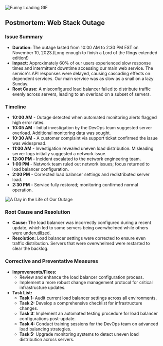 
![Funny Loading GIF](https://i.imgur.com/gMTQA7Z.gif)

## Postmortem: Web Stack Outage

### Issue Summary
- **Duration:** The outage lasted from 10:00 AM to 2:30 PM EST on November 10, 2023.(Long enough to finish a Lord of the Rings extended edition!)
- **Impact:** Approximately 60% of our users experienced slow response times and intermittent downtime accessing our main web service. The service's API responses were delayed, causing cascading effects on dependent services. Our main service was as slow as a snail on a lazy Sunday.
- **Root Cause:** A misconfigured load balancer failed to distribute traffic evenly across servers, leading to an overload on a subset of servers.

### Timeline
- **10:00 AM** - Outage detected when automated monitoring alerts flagged high error rates.
- **10:05 AM** - Initial investigation by the DevOps team suggested server overload. Additional monitoring data was sought.
- **10:30 AM** - A customer complaint via support ticket confirmed the issue was widespread.
- **11:00 AM** - Investigation revealed uneven load distribution. Misleading server logs initially suggested a network issue.
- **12:00 PM** - Incident escalated to the network engineering team.
- **1:00 PM** - Network team ruled out network issues; focus returned to load balancer configuration.
- **2:00 PM** - Corrected load balancer settings and redistributed server load.
- **2:30 PM** - Service fully restored; monitoring confirmed normal operation.

![A Day in the Life of Our Outage](https://i.imgur.com/YmNnnHf.png)


### Root Cause and Resolution
- **Cause:** The load balancer was incorrectly configured during a recent update, which led to some servers being overwhelmed while others were underutilized.
- **Resolution:** Load balancer settings were corrected to ensure even traffic distribution. Servers that were overwhelmed were restarted to clear the backlog.

### Corrective and Preventative Measures
- **Improvements/Fixes:**
  - Review and enhance the load balancer configuration process.
  - Implement a more robust change management protocol for critical infrastructure updates.
- **Task List:**
  - **Task 1:** Audit current load balancer settings across all environments.
  - **Task 2:** Develop a comprehensive checklist for infrastructure changes.
  - **Task 3:** Implement an automated testing procedure for load balancer configurations post-update.
  - **Task 4:** Conduct training sessions for the DevOps team on advanced load balancing strategies.
  - **Task 5:** Upgrade monitoring systems to detect uneven load distribution across servers.

